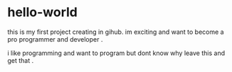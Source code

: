 # hello-world
this is my first project creating in gihub. im exciting and want to become a pro programmer and developer .

i like programming and want to program but dont know why leave this and get that .
